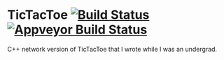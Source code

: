 # TicTacToe [![Build Status](https://travis-ci.org/kevinkjt2000/TicTacToe.svg?branch=master)](https://travis-ci.org/kevinkjt2000/TicTacToe) [![Appveyor Build Status](https://ci.appveyor.com/api/projects/status/github/kevinkjt2000/TicTacToe?branch=master&svg=true)](https://ci.appveyor.com/project/kevinkjt2000/TicTacToe?branch=master)
C++ network version of TicTacToe that I wrote while I was an undergrad.
